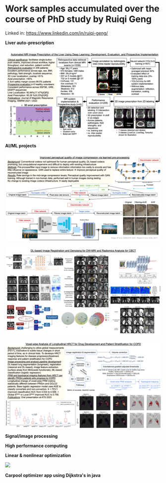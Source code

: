 # Work samples accumulated over the course of PhD study by Ruiqi Geng

Linked in: https://www.linkedin.com/in/ruiqi-geng/

**Liver auto-prescription**

![alt text](https://github.com/rgeng5/WorkSamples/blob/main/Liver_organ_detection/Overview.png?raw=true)

**AI/ML projects**

![alt text](https://github.com/rgeng5/WorkSamples/blob/main/AI_ML_projects/GoogleProject_Overview.png?raw=true)

![alt text](https://github.com/rgeng5/WorkSamples/blob/main/AI_ML_projects/DL_Radiomics_overview.png?raw=true)

![alt text](https://github.com/rgeng5/WorkSamples/blob/main/AI_ML_projects/GenentechProject_Overview.png?raw=true)

**Signal/image processing**


**High performance computing**


**Linear & nonlinear optimization**

![](https://github.com/rgeng5/WorkSamples/blob/main/Optimization/Overview.gif)

**Carpool optimizer app using Dijkstra's in java**